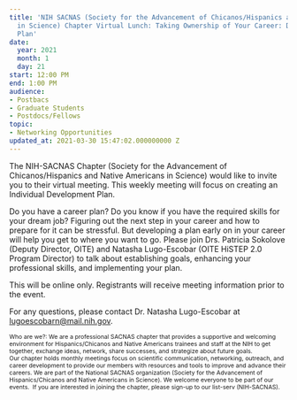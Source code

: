 ```yaml
---
title: 'NIH SACNAS (Society for the Advancement of Chicanos/Hispanics and Native Americans
  in Science) Chapter Virtual Lunch: Taking Ownership of Your Career: Developing a
  Plan'
date:
  year: 2021
  month: 1
  day: 21
start: 12:00 PM
end: 1:00 PM
audience:
- Postbacs
- Graduate Students
- Postdocs/Fellows
topic:
- Networking Opportunities
updated_at: 2021-03-30 15:47:02.000000000 Z
---
```

The NIH-SACNAS Chapter (Society for the Advancement of
Chicanos/Hispanics and Native Americans in Science) would like to invite
you to their virtual meeting. This weekly meeting will focus on creating
an Individual Development Plan.

Do you have a career plan? Do you know if you have the required skills
for your dream job? Figuring out the next step in your career and how to
prepare for it can be stressful. But developing a plan early on in your
career will help you get to where you want to go. Please join Drs.
Patricia Sokolove (Deputy Director, OITE) and Natasha Lugo-Escobar (OITE
HiSTEP 2.0 Program Director) to talk about establishing goals, enhancing
your professional skills, and implementing your plan.

This will be online only. Registrants will receive meeting information
prior to the event.

For any questions, please contact Dr. Natasha Lugo-Escobar at
lugoescobarn@mail.nih.gov.  

<span style="font-size: 8pt;">Who are we?: We are a professional SACNAS
chapter that provides a supportive and welcoming environment for
Hispanics/Chicanos and Native Americans trainees and staff at the NIH to
get together, exchange ideas, network, share successes, and strategize
about future goals. Our chapter holds monthly meetings focus on
scientific communication, networking, outreach, and career development
to provide our members with resources and tools to improve and
advance their careers. We are part of the National SACNAS organization
(Society for the Advancement of Hispanics/Chicanos and Native Americans
in Science). We welcome everyone to be part of our events.  If you are
interested in joining the chapter, please sign-up to our list-serv
(NIH-SACNAS). </span>

 

 

 
